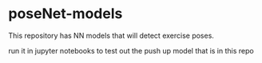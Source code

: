 # poseNet-models
This repository has NN models that will detect exercise poses.

run it in jupyter notebooks to test out the push up model that is in this repo
